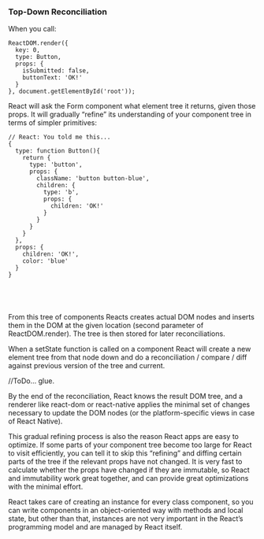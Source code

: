 ### Top-Down Reconciliation

When you call:

```
ReactDOM.render({
  key: 0,
  type: Button,
  props: {
    isSubmitted: false,
    buttonText: 'OK!'
  }
}, document.getElementById('root'));
```

React will ask the Form component what element tree it returns, given those props. It will gradually “refine” its understanding of your component tree in terms of simpler primitives:

```
// React: You told me this...
{
  type: function Button(){
    return {
      type: 'button',
      props: {
        className: 'button button-blue',
        children: {
          type: 'b',
          props: {
            children: 'OK!'
          }
        }
      }
    }
  },
  props: {
    children: 'OK!',
    color: 'blue'
  }
}





```

From this tree of components Reacts creates actual DOM nodes and inserts them in the DOM at the given location \(second parameter of ReactDOM.render\). The tree is then stored for later reconciliations.

When a setState function is called on a component React will create a new element tree from that node down and do a reconciliation / compare / diff against previous version of the tree and current.

//ToDo... glue.

By the end of the reconciliation, React knows the result DOM tree, and a renderer like react-dom or react-native applies the minimal set of changes necessary to update the DOM nodes \(or the platform-specific views in case of React Native\).

This gradual refining process is also the reason React apps are easy to optimize. If some parts of your component tree become too large for React to visit efficiently, you can tell it to skip this “refining” and diffing certain parts of the tree if the relevant props have not changed. It is very fast to calculate whether the props have changed if they are immutable, so React and immutability work great together, and can provide great optimizations with the minimal effort.

React takes care of creating an instance for every class component, so you can write components in an object-oriented way with methods and local state, but other than that, instances are not very important in the React’s programming model and are managed by React itself.

